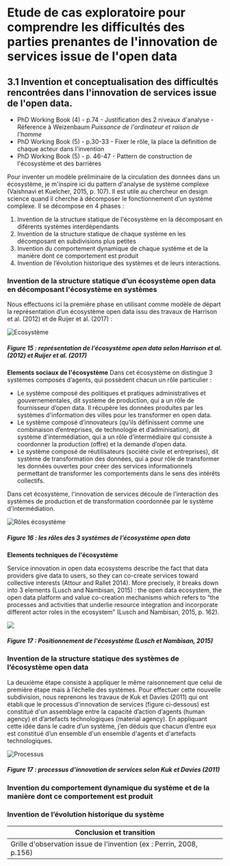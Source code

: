 # Etude de cas exploratoire pour comprendre les difficultés des parties prenantes de l'innovation de services issue de l'open data


## 3.1 Invention et conceptualisation des difficultés rencontrées dans l'innovation de services issue de l'open data. 

- PhD Working Book (4) - p.74 - Justification des 2 niveaux d'analyse - Réference à Weizenbaum *Puissance de l'ordinateur et raison de l'homme*
- PhD Working Book (5) - p.30-33 - Fixer le rôle, la place la définition de chaque acteur dans l'invention 
- PhD Working Book (5) - p. 46-47 - Pattern de construction de l'écosystème et des barrières


Pour inventer un modèle préliminaire de la circulation des données dans un écosystème, je m'inspire ici du pattern d'analyse de système complexe (Vaishnavi et Kuelcher, 2015, p. 107). Il est utile au chercheur en design science quand il cherche à décomposer le fonctionnement d’un système complexe. Il se décompose en 4 phases : 

  1. Invention de la structure statique de l'écosystème en la décomposant en diférents systèmes interdépendants
  2. Invention de la structure statique de chaque système en les décomposant en subdivisions plus petites
  3. Invention du comportement dynamique de chaque système et de la manière dont ce comportement est produit
  4. Invention de l’évolution historique des systèmes et de leurs interactions.


###  Invention de la structure statique d’un écosystème open data en décomposant l'écosystème en systèmes

Nous effectuons ici la première phase en utilisant comme modèle de départ la représentation d’un écosystème open data issu des travaux de Harrison et al. (2012) et de Ruijer et al. (2017) : 

![Ecosystème](http://opendatatales.com/wp-content/uploads/2020/03/Screen-Shot-2020-03-03-at-15.14.28.png)
##### Figure 15 : représentation de l’écosystème open data selon Harrison et al. (2012) et Ruijer et al. (2017)

**Elements sociaux de l'écosystème**
Dans cet écosystème on distingue 3 systèmes composés d’agents, qui possèdent chacun un rôle particulier : 
- Le système composé des politiques et pratiques administratives et gouvernementales, dit système de production, qui a un rôle de fournisseur d’open data. Il récupère les données produites par les systèmes d'information des villes pour les transformer en open data.
- Le système composé d’innovateurs (qu’ils définissent comme une combinaison d’entreprises, de technologie et d’adminisation), dit système d'intermédiation, qui a un rôle d’intermédiaire qui consiste à coordonner la production (offre) et la demande d’open data.
- Le système composé de réutilisateurs (société civile et entreprises), dit système de transformation des données, qui a pour rôle de transformer les données ouvertes pour créer des services informationnels permettant de transformer les comportements dans le sens des intérêts collectifs.

Dans cet écosystème, l'innovation de services découle de l’interaction des systèmes de production et de transformation coordonnée par le système d'intermédiation.

![Rôles écosystème](http://opendatatales.com/wp-content/uploads/2020/03/Screen-Shot-2020-03-03-at-15.25.39.png)
##### Figure 16 : les rôles des 3 systèmes de l’écosystème open data


**Elements techniques de l'écosystème**

Service innovation in open data ecosystems describe the fact that data providers give data to users, so they can co-create services toward collective interests (Attour and Rallet 2014). More precisely, it breaks down into 3 elements (Lusch and Nambisan, 2015) : the open data ecosystem, the open data platform and value co-creation mechanisms which refers to “the processes and activities that underlie resource integration and incorporate different actor roles in the ecosystem” (Lusch and Nambisan, 2015, p. 162).

![](http://opendatatales.com/wp-content/uploads/2020/03/Screen-Shot-2020-03-03-at-16.02.15.png)
##### Figure 17 : Positionnement de l'écosystème (Lusch et Nambisan, 2015)



### Invention de la structure statique des systèmes de l’écosystème open data

La deuxième étape consiste à appliquer le même raisonnement que celui de première étape mais à l’échelle des systèmes. 
Pour effectuer cette nouvelle subdivision, nous reprenons les travaux de Kuk et Davies (2011) qui ont établi que le processus d'innovation de services (figure ci-dessous) est constitué d'un assemblage entre la capacité d’action d’agents (human agency) et d’artefacts technologiques (material agency). En appliquant cette idée dans le cadre d’un système, j’en déduis que chacun d’entre eux est constitué d’un ensemble d'un ensemble d'agents et d'artefacts technologiques. 

![Processus](http://opendatatales.com/wp-content/uploads/2020/03/Screen-Shot-2020-03-03-at-15.42.35.png)
##### Figure 17 : processus d'innovation de services selon Kuk et Davies (2011)


### Invention du comportement dynamique du système et de la manière dont ce comportement est produit

### Invention de l’évolution historique du système 


Conclusion et transition | 
------------ | 
Grille d'observation issue de l'invention (ex : Perrin, 2008, p.156)| 
